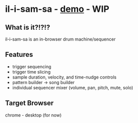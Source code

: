 # il-i-sam-sa - [demo](http://paulfreeman.design/il-i-sam-sa) - **WIP**

## What is it?!?!?

il-i-sam-sa is an in-browser drum machine/sequencer

## Features

* trigger sequencing
* trigger time slicing
* sample duration, velocity, and time-nudge controls
* pattern builder -> song builder
* individual sequencer mixer (volume, pan, pitch, mute, solo)

## Target Browser

chrome - desktop (for now)
